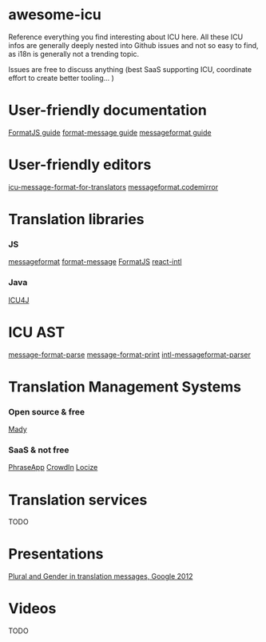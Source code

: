 # awesome-icu


Reference everything you find interesting about ICU here.
All these ICU infos are generally deeply nested into Github issues and not so easy to find, as i18n is generally not a trending topic.

Issues are free to discuss anything (best SaaS supporting ICU, coordinate effort to create better tooling... )

# User-friendly documentation

[FormatJS guide](https://formatjs.io/guides/message-syntax/)
[format-message guide](http://format-message.github.io/icu-message-format-for-translators/)
[messageformat guide](https://messageformat.github.io/messageformat/page-guide)

# User-friendly editors

[icu-message-format-for-translators](https://github.com/format-message/icu-message-format-for-translators)
[messageformat.codemirror](http://vogelsgesang.github.io/messageformat.codemirror/)


# Translation libraries

### JS

[messageformat](https://github.com/messageformat/messageformat)
[format-message](https://github.com/format-message/format-message)
[FormatJS](https://formatjs.io/)
[react-intl](https://github.com/yahoo/react-intl)

### Java

[ICU4J](http://site.icu-project.org/home/why-use-icu4j)

# ICU AST

[message-format-parse](https://github.com/format-message/format-message/tree/master/packages/format-message-parse)
[message-format-print](https://github.com/format-message/format-message/tree/master/packages/format-message-print)
[intl-messageformat-parser](https://github.com/yahoo/intl-messageformat-parser)

# Translation Management Systems

### Open source & free

[Mady](http://guigrpa.github.io/mady/)

### SaaS & not free

[PhraseApp](https://help.phraseapp.com/translate-website-and-app-content/use-icu-message-format/icu-message-format)
[CrowdIn](https://support.crowdin.com/icu-message-syntax/)
[Locize](https://www.locize.io)

# Translation services

TODO

# Presentations

[Plural and Gender in translation messages, Google 2012](https://docs.google.com/presentation/d/1ZyN8-0VXmod5hbHveq-M1AeQ61Ga3BmVuahZjbmbBxo/pub)

# Videos

TODO


